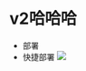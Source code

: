 # v2哈哈哈
* 部署
* 快捷部署
   [![](https://www.herokucdn.com/deploy/button.svg)](https://heroku.com/deploy?template=https://github.com/666lsp/v2hero/tree/core-latest)
 
